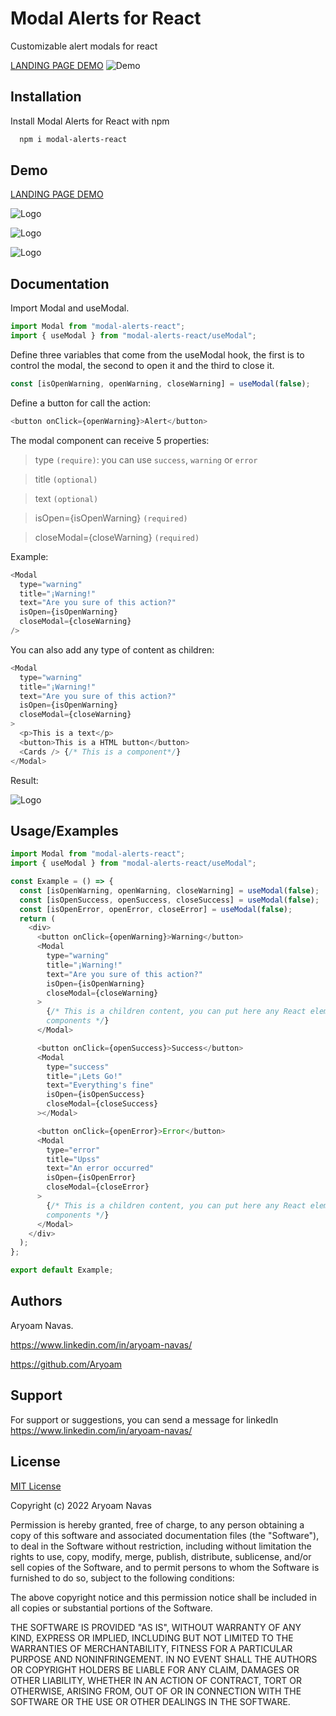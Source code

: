 # Modal Alerts for React

Customizable alert modals for react

[LANDING PAGE DEMO](https://landing-modal-alerts-react.vercel.app/)
![Demo](https://i.imgur.com/RGY8W99.png)

## Installation

Install Modal Alerts for React with npm

```bash
  npm i modal-alerts-react
```

## Demo

[LANDING PAGE DEMO](https://landing-modal-alerts-react.vercel.app/)

![Logo](https://i.imgur.com/GOh1mpu.png)

![Logo](https://i.imgur.com/hVTCNn5.png)

![Logo](https://i.imgur.com/bxlFZFw.png)

## Documentation

Import Modal and useModal.

```javascript
import Modal from "modal-alerts-react";
import { useModal } from "modal-alerts-react/useModal";
```

Define three variables that come from the useModal hook, the first is to control the modal, the second to open it and the third to close it.

```javascript
const [isOpenWarning, openWarning, closeWarning] = useModal(false);
```

Define a button for call the action:

```javascript
<button onClick={openWarning}>Alert</button>
```

The modal component can receive 5 properties:

> type `(require)`: you can use `success`, `warning` or `error`

> title `(optional)`

> text `(optional)`

> isOpen={isOpenWarning} `(required)`

> closeModal={closeWarning} `(required)`

Example:

```javascript
<Modal
  type="warning"
  title="¡Warning!"
  text="Are you sure of this action?"
  isOpen={isOpenWarning}
  closeModal={closeWarning}
/>
```

You can also add any type of content as children:

```javascript
<Modal
  type="warning"
  title="¡Warning!"
  text="Are you sure of this action?"
  isOpen={isOpenWarning}
  closeModal={closeWarning}
>
  <p>This is a text</p>
  <button>This is a HTML button</button>
  <Cards /> {/* This is a component*/}
</Modal>
```

Result:

![Logo](https://i.imgur.com/3cyWl2J.png)

## Usage/Examples

```javascript
import Modal from "modal-alerts-react";
import { useModal } from "modal-alerts-react/useModal";

const Example = () => {
  const [isOpenWarning, openWarning, closeWarning] = useModal(false);
  const [isOpenSuccess, openSuccess, closeSuccess] = useModal(false);
  const [isOpenError, openError, closeError] = useModal(false);
  return (
    <div>
      <button onClick={openWarning}>Warning</button>
      <Modal
        type="warning"
        title="¡Warning!"
        text="Are you sure of this action?"
        isOpen={isOpenWarning}
        closeModal={closeWarning}
      >
        {/* This is a children content, you can put here any React element or
        components */}
      </Modal>

      <button onClick={openSuccess}>Success</button>
      <Modal
        type="success"
        title="¡Lets Go!"
        text="Everything's fine"
        isOpen={isOpenSuccess}
        closeModal={closeSuccess}
      ></Modal>

      <button onClick={openError}>Error</button>
      <Modal
        type="error"
        title="Upss"
        text="An error occurred"
        isOpen={isOpenError}
        closeModal={closeError}
      >
        {/* This is a children content, you can put here any React element or
        components */}
      </Modal>
    </div>
  );
};

export default Example;
```

## Authors

Aryoam Navas.

https://www.linkedin.com/in/aryoam-navas/

https://github.com/Aryoam

## Support

For support or suggestions, you can send a message for linkedIn https://www.linkedin.com/in/aryoam-navas/

## License

[MIT License](https://choosealicense.com/licenses/mit/)

Copyright (c) 2022 Aryoam Navas

Permission is hereby granted, free of charge, to any person obtaining a copy
of this software and associated documentation files (the "Software"), to deal
in the Software without restriction, including without limitation the rights
to use, copy, modify, merge, publish, distribute, sublicense, and/or sell
copies of the Software, and to permit persons to whom the Software is
furnished to do so, subject to the following conditions:

The above copyright notice and this permission notice shall be included in all
copies or substantial portions of the Software.

THE SOFTWARE IS PROVIDED "AS IS", WITHOUT WARRANTY OF ANY KIND, EXPRESS OR
IMPLIED, INCLUDING BUT NOT LIMITED TO THE WARRANTIES OF MERCHANTABILITY,
FITNESS FOR A PARTICULAR PURPOSE AND NONINFRINGEMENT. IN NO EVENT SHALL THE
AUTHORS OR COPYRIGHT HOLDERS BE LIABLE FOR ANY CLAIM, DAMAGES OR OTHER
LIABILITY, WHETHER IN AN ACTION OF CONTRACT, TORT OR OTHERWISE, ARISING FROM,
OUT OF OR IN CONNECTION WITH THE SOFTWARE OR THE USE OR OTHER DEALINGS IN THE
SOFTWARE.
